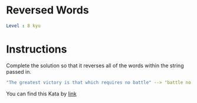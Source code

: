 # Reversed Words

```yaml
Level : 8 kyu
```



# Instructions
Complete the solution so that it reverses all of the words within the string passed in.

```yaml
"The greatest victory is that which requires no battle" --> "battle no requires which that is victory greatest The"
```

You can find this Kata by [link](https://www.codewars.com/kata/51c8991dee245d7ddf00000e/train/scala)